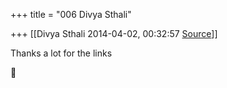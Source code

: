 +++
title = "006 Divya Sthali"

+++
[[Divya Sthali	2014-04-02, 00:32:57 [Source](https://groups.google.com/g/samskrita/c/cxwJ8df47Lw)]]



Thanks a lot for the links



